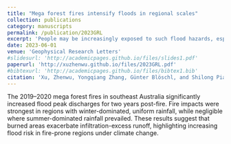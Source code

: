 ```yaml
---
title: "Mega forest fires intensify floods in regional scales"
collection: publications
category: manuscripts
permalink: /publication/2023GRL
excerpt: 'People may be increasingly exposed to such flood hazards, especially in regions where forest fires have become more frequent under climate change.<br/><img src="/images/publications/2023GRL.png" width="600" style="height:auto;">'
date: 2023-06-01
venue: 'Geophysical Research Letters'
#slidesurl: 'http://academicpages.github.io/files/slides1.pdf'
paperurl: 'http://xuzhenwu.github.io/files/2023GRL.pdf'
#bibtexurl: 'http://academicpages.github.io/files/bibtex1.bib'
citation: 'Xu, Zhenwu, Yongqiang Zhang, Günter Blöschl, and Shilong Piao. “Mega Forest Fires Intensify Flood Magnitudes in Southeast Australia.” Geophysical Research Letters 50, no. 12 (2023): e2023GL103812. https://doi.org/10.1029/2023GL103812.'
---
```

The 2019–2020 mega forest fires in southeast Australia significantly increased flood peak discharges for two years post-fire. Fire impacts were strongest in regions with winter-dominated, uniform rainfall, while negligible where summer-dominated rainfall prevailed. These results suggest that burned areas exacerbate infiltration-excess runoff, highlighting increasing flood risk in fire-prone regions under climate change.
